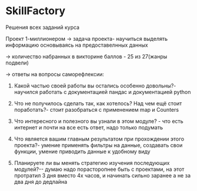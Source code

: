 # SkillFactory
Решения всех заданий курса


Проект 1-миллионером
→ задача проекта- научиться выделять информацию основываясь на предоставелнных данных

→ количество набранных в викторине баллов - 25 из 27(жанры подвели)

→ ответы на вопросы саморефлексии:

1. Какой частью своей работы вы остались особенно довольны?- научился работать с документацией пандас и документацией python

2. Что не получилось сделать так, как хотелось? Над чем ещё стоит поработать?- стоит разобраться с применением map  и Counters 

3. Что интересного и полезного вы узнали в этом модуле? - что есть интернет и почти на все есть ответ, надо только подумать

4. Что является вашим главным результатом при прохождении этого проекта?- умение применять фильтры на данные, создавать свои функции, умение приводить данные к удобному виду

5. Планируете ли вы менять стратегию изучения последующих модулей?-- думаю надо порасторопнее быть с проектами, на этот протратил 3 дня вместо 4х часов, и начинать сильно заранее а не за два дня до дедлайна
